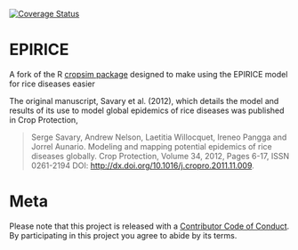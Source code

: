 
<!-- README.md is generated from README.Rmd. Please edit that file -->

[![Coverage
Status](https://travis-ci.org/adamhsparks/epirice/master.svg)](https://travis-ci.org/adamhsparks/epirice?branch=master)

# EPIRICE

A fork of the R [cropsim
package](https://r-forge.r-project.org/R/?group_id=335) designed to make
using the EPIRICE model for rice diseases easier

The original manuscript, Savary et al. (2012), which details the model
and results of its use to model global epidemics of rice diseases was
published in Crop Protection,

> Serge Savary, Andrew Nelson, Laetitia Willocquet, Ireneo Pangga and
> Jorrel Aunario. Modeling and mapping potential epidemics of rice
> diseases globally. Crop Protection, Volume 34, 2012, Pages 6-17, ISSN
> 0261-2194 DOI: <http://dx.doi.org/10.1016/j.cropro.2011.11.009>.

# Meta

Please note that this project is released with a [Contributor Code of
Conduct](CONDUCT.md). By participating in this project you agree to
abide by its terms.
